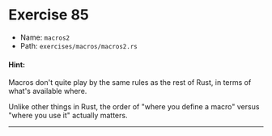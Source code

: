 # Exercise 85

- Name: ```macros2```
- Path: ```exercises/macros/macros2.rs```
#### Hint: 

Macros don't quite play by the same rules as the rest of Rust, in terms of
what's available where.

Unlike other things in Rust, the order of "where you define a macro" versus
"where you use it" actually matters.


---



